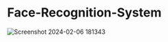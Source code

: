 # Face-Recognition-System

![Screenshot 2024-02-06 181343](https://github.com/sanjaymalladi/Face-recognistion-app/assets/90630461/2bd6c165-8021-4e8d-9221-227d99212a04)
